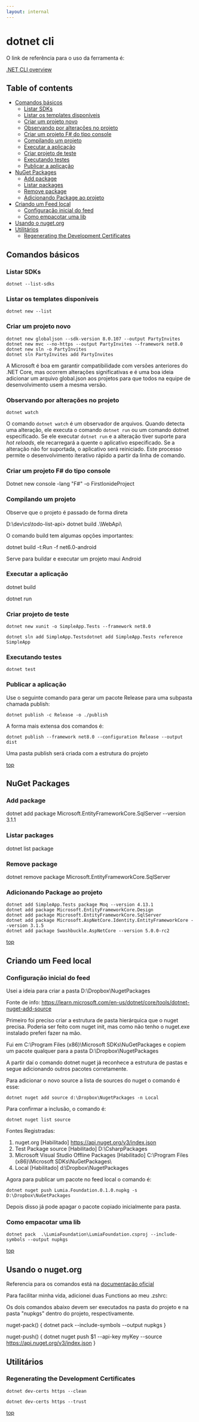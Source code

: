 ```yaml
---
layout: internal
---
```


# dotnet cli

O link de referência para o uso da ferramenta é:

[.NET CLI overview](https://learn.microsoft.com/en-us/dotnet/core/tools/)

## Table of contents

<!-- TOC start (generated with https://github.com/derlin/bitdowntoc) -->

- [Comandos básicos](#comandos-básicos)
  - [Listar SDKs](#listar-sdks)
  - [Listar os templates disponíveis](#listar-os-templates-disponíveis)
  - [Criar um projeto novo](#criar-um-projeto-novo)
  - [Observando por alterações no projeto](#observando-por-alterações-no-projeto)
  - [Criar um projeto F# do tipo console](#criar-um-projeto-f-do-tipo-console)
  - [Compilando um projeto](#compilando-um-projeto)
  - [Executar a aplicação](#executar-a-aplicação)
  - [Criar projeto de teste](#criar-projeto-de-teste)
  - [Executando testes](#executando-testes)
  - [Publicar a aplicação](#publicar-a-aplicação)
- [NuGet Packages](#nuget-packages)
  - [Add package](#add-package)
  - [Listar packages](#listar-packages)
  - [Remove package](#remove-package)
  - [Adicionando Package ao projeto](#adicionando-package-ao-projeto)
- [Criando um Feed local](#criando-um-feed-local)
  - [Configuração inicial do feed](#configuração-inicial-do-feed)
  - [Como empacotar uma lib](#como-empacotar-uma-lib)
- [Usando o nuget.org](#usando-o-nugetorg)
- [Utilitários](#utilitários)
  - [Regenerating the Development Certificates](#regenerating-the-development-certificates)

<!-- TOC end -->

## Comandos básicos

### Listar SDKs

`dotnet --list-sdks`

### Listar os templates disponíveis

`dotnet new --list`

### Criar um projeto novo

```dotnet
dotnet new globaljson --sdk-version 8.0.107 --output PartyInvites
dotnet new mvc --no-https --output PartyInvites --framework net8.0
dotnet new sln -o PartyInvites
dotnet sln PartyInvites add PartyInvites
```

A Microsoft é boa em garantir compatibilidade com versões anteriores do .NET Core, mas ocorrem alterações significativas e é uma boa ideia adicionar um arquivo global.json aos projetos para que todos na equipe de desenvolvimento usem a mesma versão.

### Observando por alterações no projeto

`dotnet watch`

O comando `dotnet watch` é um observador de arquivos. Quando detecta uma alteração, ele executa o comando `dotnet run` ou um comando dotnet especificado. Se ele executar `dotnet run` e a alteração tiver suporte para *hot reloads*, ele recarregará a quente o aplicativo especificado. Se a alteração não for suportada, o aplicativo será reiniciado. Este processo permite o desenvolvimento iterativo rápido a partir da linha de comando.

### Criar um projeto F# do tipo console

Dotnet new console -lang "F#" -o FirstIonideProject

### Compilando um projeto

Observe que o projeto é passado de forma direta

D:\dev\cs\todo-list-api> dotnet build  .\WebApi\

O comando build tem algumas opções importantes:

dotnet build -t:Run -f net6.0-android

Serve para buildar e executar um projeto maui Android

### Executar a aplicação

dotnet build

dotnet run

### Criar projeto de teste

`dotnet new xunit -o SimpleApp.Tests --framework net8.0`

`dotnet sln add SimpleApp.Testsdotnet add SimpleApp.Tests reference SimpleApp`

### Executando testes

`dotnet test`

### Publicar a aplicação

Use o seguinte comando para gerar um pacote Release para uma subpasta chamada publish:

`dotnet publish -c Release -o ./publish`

A forma mais extensa dos comandos é:

`dotnet publish --framework net8.0 --configuration Release --output dist`

Uma pasta publish será criada com a estrutura do projeto

[top](#table-of-contents)

## NuGet Packages

### Add package

dotnet add package Microsoft.EntityFrameworkCore.SqlServer --version 3.1.1

### Listar packages

dotnet list package

### Remove package

dotnet remove package Microsoft.EntityFrameworkCore.SqlServer

### Adicionando Package ao projeto

```dotnet
dotnet add SimpleApp.Tests package Moq --version 4.13.1
dotnet add package Microsoft.EntityFrameworkCore.Design
dotnet add package Microsoft.EntityFrameworkCore.SqlServer
dotnet add package Microsoft.AspNetCore.Identity.EntityFrameworkCore --version 3.1.5
dotnet add package Swashbuckle.AspNetCore --version 5.0.0-rc2
```

[top](#table-of-contents)

## Criando um Feed local

### Configuração inicial do feed

Usei a ideia para criar a pasta D:\Dropbox\NugetPackages

Fonte de info: <https://learn.microsoft.com/en-us/dotnet/core/tools/dotnet-nuget-add-source>

Primeiro foi preciso criar a estrutura de pasta hierárquica que o nuget precisa. Poderia ser feito com nuget init, mas como não tenho o nuget.exe instalado preferi fazer na mão.

Fui em C:\Program Files (x86)\Microsoft SDKs\NuGetPackages e copiem um pacote qualquer para a pasta D:\Dropbox\NugetPackages

A partir daí o comando dotnet nuget já reconhece a estrutura de pastas e segue adicionando outros pacotes corretamente.

Para adicionar o novo source a lista de sources do nuget o comando é esse:

`dotnet nuget add source d:\Dropbox\NugetPackages -n Local`

Para confirmar a inclusão, o comando é:

`dotnet nuget list source`

Fontes Registradas:

1. nuget.org [Habilitado]
  <https://api.nuget.org/v3/index.json>
2. Test Package source [Habilitado]
  D:\CsharpPackages
3. Microsoft Visual Studio Offline Packages [Habilitado]
  C:\Program Files (x86)\Microsoft SDKs\NuGetPackages\
4. Local [Habilitado]
  d:\Dropbox\NugetPackages

Agora para publicar um pacote no feed local o comando é:

`dotnet nuget push Lumia.Foundation.0.1.0.nupkg -s D:\Dropbox\NuGetPackages`

Depois disso já pode apagar o pacote copiado inicialmente para pasta.

### Como empacotar uma lib

`dotnet pack  .\LumiaFoundation\LumiaFoundation.csproj --include-symbols --output nupkgs`

[top](#table-of-contents)

## Usando o nuget.org

Referencia para os comandos está na [documentação oficial](https://learn.microsoft.com/en-us/nuget/nuget-org/publish-a-package)

Para facilitar minha vida, adicionei duas Functions ao meu .zshrc:

Os dois comandos abaixo devem ser executados na pasta do projeto e na pasta "nupkgs" dentro do projeto, respectivamente.

nuget-pack() {
  dotnet pack --include-symbols --output nupkgs
}

nuget-push() {
  dotnet nuget push $1 --api-key myKey --source <https://api.nuget.org/v3/index.json>
}

## Utilitários

### Regenerating the Development Certificates

`dotnet dev-certs https --clean`

`dotnet dev-certs https --trust`

[top](#table-of-contents)
